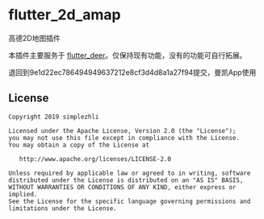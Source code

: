 # flutter_2d_amap

高德2D地图插件

本插件主要服务于 [flutter_deer](https://github.com/simplezhli/flutter_deer)。仅保持现有功能，没有的功能可自行拓展。

退回到9e1d22ec786494949637212e8cf3d4d8a1a27f94提交，曼凯App使用 

## License

	Copyright 2019 simplezhli

    Licensed under the Apache License, Version 2.0 (the "License");
    you may not use this file except in compliance with the License.
    You may obtain a copy of the License at

       http://www.apache.org/licenses/LICENSE-2.0

    Unless required by applicable law or agreed to in writing, software
    distributed under the License is distributed on an "AS IS" BASIS,
    WITHOUT WARRANTIES OR CONDITIONS OF ANY KIND, either express or implied.
    See the License for the specific language governing permissions and
    limitations under the License.
